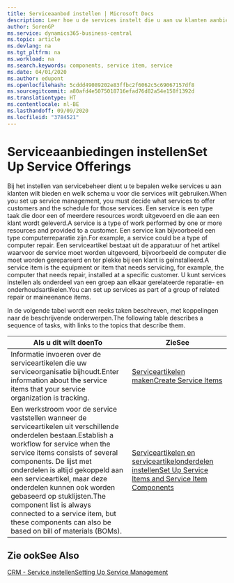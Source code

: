 ```yaml
---
title: Serviceaanbod instellen | Microsoft Docs
description: Leer hoe u de services instelt die u aan uw klanten aanbiedt.
author: SorenGP
ms.service: dynamics365-business-central
ms.topic: article
ms.devlang: na
ms.tgt_pltfrm: na
ms.workload: na
ms.search.keywords: components, service item, service
ms.date: 04/01/2020
ms.author: edupont
ms.openlocfilehash: 5cddd49089202e83ffbc2f6062c5c69067157df8
ms.sourcegitcommit: a80afd4e5075018716efad76d82a54e158f1392d
ms.translationtype: HT
ms.contentlocale: nl-BE
ms.lasthandoff: 09/09/2020
ms.locfileid: "3784521"
---
```

# <a name="set-up-service-offerings"></a><span data-ttu-id="9c2e6-103">Serviceaanbiedingen instellen</span><span class="sxs-lookup"><span data-stu-id="9c2e6-103">Set Up Service Offerings</span></span>
<span data-ttu-id="9c2e6-104">Bij het instellen van servicebeheer dient u te bepalen welke services u aan klanten wilt bieden en welk schema u voor die services wilt gebruiken.</span><span class="sxs-lookup"><span data-stu-id="9c2e6-104">When you set up service management, you must decide what services to offer customers and the schedule for those services.</span></span> <span data-ttu-id="9c2e6-105">Een service is een type taak die door een of meerdere resources wordt uitgevoerd en die aan een klant wordt geleverd.</span><span class="sxs-lookup"><span data-stu-id="9c2e6-105">A service is a type of work performed by one or more resources and provided to a customer.</span></span> <span data-ttu-id="9c2e6-106">Een service kan bijvoorbeeld een type computerreparatie zijn.</span><span class="sxs-lookup"><span data-stu-id="9c2e6-106">For example, a service could be a type of computer repair.</span></span> <span data-ttu-id="9c2e6-107">Een serviceartikel bestaat uit de apparatuur of het artikel waarvoor de service moet worden uitgevoerd, bijvoorbeeld de computer die moet worden gerepareerd en ter plekke bij een klant is geïnstalleerd.</span><span class="sxs-lookup"><span data-stu-id="9c2e6-107">A service item is the equipment or item that needs servicing, for example, the computer that needs repair, installed at a specific customer.</span></span> <span data-ttu-id="9c2e6-108">U kunt services instellen als onderdeel van een groep aan elkaar gerelateerde reparatie- en onderhoudsartikelen.</span><span class="sxs-lookup"><span data-stu-id="9c2e6-108">You can set up services as part of a group of related repair or maineenance items.</span></span>  
  
<span data-ttu-id="9c2e6-109">In de volgende tabel wordt een reeks taken beschreven, met koppelingen naar de beschrijvende onderwerpen.</span><span class="sxs-lookup"><span data-stu-id="9c2e6-109">The following table describes a sequence of tasks, with links to the topics that describe them.</span></span>  
  
|<span data-ttu-id="9c2e6-110">**Als u dit wilt doen**</span><span class="sxs-lookup"><span data-stu-id="9c2e6-110">**To**</span></span>|<span data-ttu-id="9c2e6-111">**Zie**</span><span class="sxs-lookup"><span data-stu-id="9c2e6-111">**See**</span></span>|  
|------------|-------------|  
|<span data-ttu-id="9c2e6-112">Informatie invoeren over de serviceartikelen die uw serviceorganisatie bijhoudt.</span><span class="sxs-lookup"><span data-stu-id="9c2e6-112">Enter information about the service items that your service organization is tracking.</span></span>|[<span data-ttu-id="9c2e6-113">Serviceartikelen maken</span><span class="sxs-lookup"><span data-stu-id="9c2e6-113">Create Service Items</span></span>](service-how-to-create-service-items.md)|  
|<span data-ttu-id="9c2e6-114">Een werkstroom voor de service vaststellen wanneer de serviceartikelen uit verschillende onderdelen bestaan.</span><span class="sxs-lookup"><span data-stu-id="9c2e6-114">Establish a workflow for service when the service items consists of several components.</span></span> <span data-ttu-id="9c2e6-115">De lijst met onderdelen is altijd gekoppeld aan een serviceartikel, maar deze onderdelen kunnen ook worden gebaseerd op stuklijsten.</span><span class="sxs-lookup"><span data-stu-id="9c2e6-115">The component list is always connected to a service item, but these components can also be based on bill of materials (BOMs).</span></span>|[<span data-ttu-id="9c2e6-116">Serviceartikelen en serviceartikelonderdelen instellen</span><span class="sxs-lookup"><span data-stu-id="9c2e6-116">Set Up Service Items and Service Item Components</span></span>](service-how-setup-service-items.md)|  
  
## <a name="see-also"></a><span data-ttu-id="9c2e6-117">Zie ook</span><span class="sxs-lookup"><span data-stu-id="9c2e6-117">See Also</span></span>  
[<span data-ttu-id="9c2e6-118">CRM - Service instellen</span><span class="sxs-lookup"><span data-stu-id="9c2e6-118">Setting Up Service Management</span></span>](service-setup-service.md)   